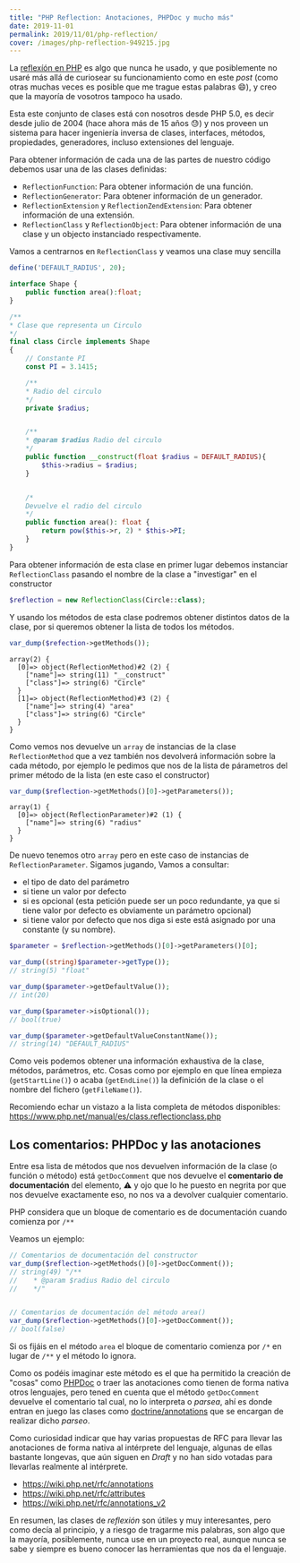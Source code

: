 ```yaml
---
title: "PHP Reflection: Anotaciones, PHPDoc y mucho más"
date: 2019-11-01
permalink: 2019/11/01/php-reflection/
cover: /images/php-reflection-949215.jpg
---
```

La [reflexíón en PHP](https://www.php.net/manual/es/intro.reflection.php) es algo que nunca he usado, y que posiblemente no usaré más allá de curiosear su funcionamiento como en este _post_ (como otras muchas veces es posible que me trague estas palabras :smile:), y creo que la mayoría de vosotros tampoco ha usado.

Esta este conjunto de clases está con nosotros desde PHP 5.0, es decir desde julio de 2004 (hace ahora más de 15 años :sweat:) y nos proveen un sistema para hacer ingeniería inversa de clases, interfaces, métodos, propiedades, generadores, incluso extensiones del lenguaje.

Para obtener información de cada una de las partes de nuestro código debemos usar una de las clases definidas:

* `ReflectionFunction`: Para obtener información de una función.
* `ReflectionGenerator`: Para obtener información de un generador.
* `ReflectionExtension` y `ReflectionZendExtension`: Para obtener información de una extensión.
* `ReflectionClass` y `ReflectionObject`: Para obtener información de una clase y un objecto instanciado respectivamente.

Vamos a centrarnos en `ReflectionClass` y veamos una clase muy sencilla

```php
define('DEFAULT_RADIUS', 20);

interface Shape {
    public function area():float;
}

/**
* Clase que representa un Circulo
*/
final class Circle implements Shape
{
    // Constante PI
    const PI = 3.1415;

    /**
    * Radio del circulo
    */
    private $radius;


    /**
    * @param $radius Radio del circulo
    */
    public function __construct(float $radius = DEFAULT_RADIUS){
        $this->radius = $radius;
    }


    /*
    Devuelve el radio del circulo    
    */
    public function area(): float {
        return pow($this->r, 2) * $this->PI;
    }
}
```

Para obtener información de esta clase en primer lugar debemos instanciar `ReflectionClass` pasando el nombre de la clase a "investigar" en el constructor

```php
$reflection = new ReflectionClass(Circle::class);
```
Y usando los métodos de esta clase podremos obtener distintos datos de la clase, por si queremos obtener la lista de todos los métodos.

```php
var_dump($refection->getMethods());
```
```
array(2) {
  [0]=> object(ReflectionMethod)#2 (2) {
    ["name"]=> string(11) "__construct"
    ["class"]=> string(6) "Circle"
  }
  [1]=> object(ReflectionMethod)#3 (2) {
    ["name"]=> string(4) "area"
    ["class"]=> string(6) "Circle"
  }
}
```
Como vemos nos devuelve un `array` de instancias de la clase `ReflectionMethod` que a vez también nos devolverá información sobre la cada método, por ejemplo le pedimos que nos de la lista de párametros del primer método de la lista (en este caso el constructor)

```php 
var_dump($reflection->getMethods()[0]->getParameters());
```
```
array(1) {
  [0]=> object(ReflectionParameter)#2 (1) {
    ["name"]=> string(6) "radius"
  }
}
```
De nuevo tenemos otro `array` pero en este caso de instancias de `ReflectionParameter`. Sigamos jugando, Vamos a consultar: 
* el tipo de dato del parámetro
* si tiene un valor por defecto
* si es opcional (esta petición puede ser un poco redundante, ya que si tiene valor por defecto es obviamente un parámetro opcional)
* si tiene valor por defecto que nos diga si este está asignado por una constante (y su nombre).


```php 
$parameter = $reflection->getMethods()[0]->getParameters()[0];

var_dump((string)$parameter->getType());
// string(5) "float"

var_dump($parameter->getDefaultValue());
// int(20)

var_dump($parameter->isOptional());
// bool(true)

var_dump($parameter->getDefaultValueConstantName());
// string(14) "DEFAULT_RADIUS"
```

Como veis podemos obtener una información exhaustiva de la clase, métodos, parámetros, etc. Cosas como por ejemplo en que línea empieza (`getStartLine()`) o acaba (`getEndLine()`) la definición de la clase o el nombre del fichero (`getFileName()`). 

Recomiendo echar un vistazo a la lista completa de métodos disponibles: https://www.php.net/manual/es/class.reflectionclass.php

## Los comentarios: PHPDoc y las anotaciones
Entre esa lista de métodos que nos devuelven información de la clase (o función o método) está `getDocComment` que nos devuelve el **comentario de documentación** del elemento, :warning: y ojo que lo he puesto en negrita por que nos devuelve exactamente eso, no nos va a devolver cualquier comentario.

PHP considera que un bloque de comentario es de documentación cuando comienza por `/**` 

 Veamos un ejemplo:


```php 
// Comentarios de documentación del constructor
var_dump($reflection->getMethods()[0]->getDocComment());
// string(49) "/**
//    * @param $radius Radio del circulo
//    */"


// Comentarios de documentación del método area()
var_dump($reflection->getMethods()[0]->getDocComment());
// bool(false)
```

Si os fijáis en el método `area` el bloque de comentario comienza por `/*` en lugar de `/**` y el método lo ignora.

Como os podéis imaginar este método es el que ha permitido la creación de "cosas" como [PHPDoc](https://www.phpdoc.org/) o traer las anotaciones como tienen de forma nativa otros lenguajes, pero tened en cuenta que el método `getDocComment` devuelve el comentario tal cual, no lo interpreta o _parsea_, ahí es donde entran en juego las clases como [doctrine/annotations](https://github.com/doctrine/annotations) que se encargan de realizar dicho _parseo_.


Como curiosidad indicar que hay varias propuestas de RFC para llevar las anotaciones de forma nativa al intérprete del lenguaje, algunas de ellas bastante longevas, que aún siguen en _Draft_ y no han sido votadas para llevarlas realmente al intérprete.

* https://wiki.php.net/rfc/annotations
* https://wiki.php.net/rfc/attributes 
* https://wiki.php.net/rfc/annotations_v2

En resumen, las clases de _reflexión_ son útiles y muy interesantes, pero como decía al principio, y a riesgo de tragarme mis palabras, son algo que la mayoría, posiblemente, nunca use en un proyecto real, aunque nunca se sabe y siempre es bueno conocer las herramientas que nos da el lenguaje.



 



